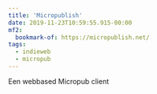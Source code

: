 ```yaml
---
title: 'Micropublish'
date: 2019-11-23T10:59:55.915-00:00
mf2:
  bookmark-of: https://micropublish.net/
tags:
  - indieweb
  - micropub
---
```

Een webbased Micropub client
